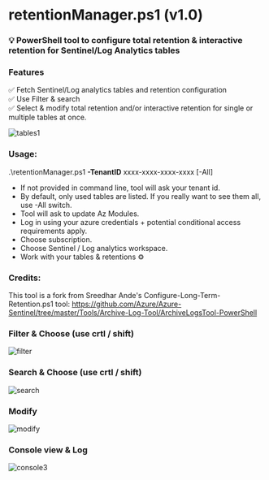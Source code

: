 # retentionManager.ps1 (v1.0)
### 💡 PowerShell tool to configure total retention & interactive retention for Sentinel/Log Analytics tables

### Features
✅ Fetch Sentinel/Log analytics tables and retention configuration<br/>
✅ Use Filter & search <br/>
✅ Select & modify total retention and/or interactive retention for single or multiple tables at once.<br/>

![tables1](https://github.com/user-attachments/assets/359543e1-0e74-4173-844a-f759bc1595bb)


### Usage:

.\retentionManager.ps1 **-TenantID** xxxx-xxxx-xxxx-xxxx [-All]

- If not provided in command line, tool will ask your tenant id.
- By default, only used tables are listed. If you really want to see them all, use -All switch.
- Tool will ask to update Az Modules.
- Log in using your azure credentials + potential conditional access requirements apply. 
- Choose subscription.
- Choose Sentinel / Log analytics workspace.
- Work with your tables & retentions ⚙️

### Credits:
This tool is a fork from Sreedhar Ande's Configure-Long-Term-Retention.ps1 tool: https://github.com/Azure/Azure-Sentinel/tree/master/Tools/Archive-Log-Tool/ArchiveLogsTool-PowerShell

### Filter & Choose (use crtl / shift)
![filter](https://github.com/user-attachments/assets/47f591d1-2093-49cc-8e80-d23fda38309e)

### Search & Choose (use crtl / shift)
![search](https://github.com/user-attachments/assets/5989d380-15be-4729-ad1a-257441f290cf)

### Modify
![modify](https://github.com/user-attachments/assets/849402d8-4c89-488d-bb09-b20f1619798f)

### Console view & Log
![console3](https://github.com/user-attachments/assets/319e0277-2159-412b-b23d-325fb9c4cbd4)
